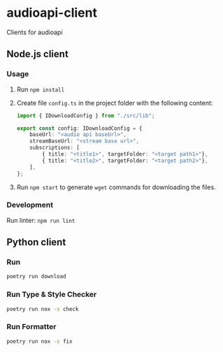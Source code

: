 # audioapi-client
Clients for audioapi

## Node.js client

### Usage

1. Run `npm install`
1. Create file `config.ts` in the project folder with the following content:

    ```typescript
    import { IDownloadConfig } from "./src/lib";
    
    export const config: IDownloadConfig = {
        baseUrl: "<audio api baseUrl>",
        streamBaseUrl: "<stream base url>",
        subscriptions: [
            { title: "<title1>", targetFolder: "<target path1>"},
            { title: "<title2>", targetFolder: "<target path2>"},
        ],
    };
    ```

1. Run `npm start` to generate `wget` commands for downloading the files.

### Development

Run linter: `npm run lint`


## Python client

### Run

```sh
poetry run download
```

### Run Type & Style Checker

```sh
poetry run nox -s check
```

### Run Formatter

```sh
poetry run nox -s fix
```

